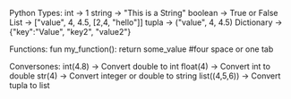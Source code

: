 Python Types:
int -> 1
string -> "This is a String"
boolean -> True or False
List -> ["value", 4, 4.5, [2,4, "hello"]]
tupla -> ("value", 4, 4.5)
Dictionary -> {"key":"Value", "key2", "value2"}

Functions:
fun my_function():
    return some_value #four space or one tab

Conversones:
int(4.8) -> Convert double to int
float(4) -> Convert int to double
str(4) -> Convert integer or double to string 
list((4,5,6)) -> Convert tupla to list

 
